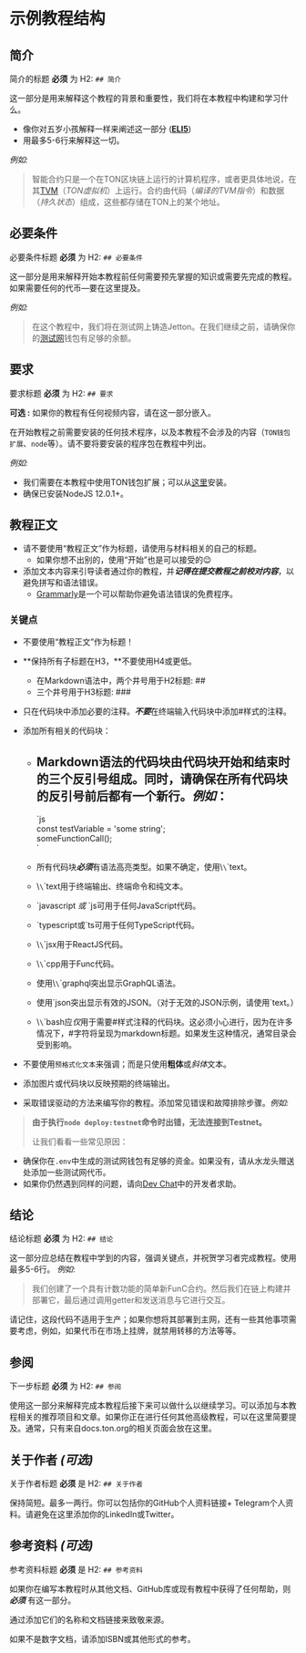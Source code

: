 # 示例教程结构

## 简介

简介的标题 **必须** 为 H2: `## 简介`

这一部分是用来解释这个教程的背景和重要性，我们将在本教程中构建和学习什么。

- 像你对五岁小孩解释一样来阐述这一部分 (**[ELI5](https://www.dictionary.com/e/slang/eli5/)**)
- 用最多5-6行来解释这一切。

*例如:*

> 智能合约只是一个在TON区块链上运行的计算机程序，或者更具体地说，在其[TVM](/learn/tvm-instructions/tvm-overview)（*TON虚拟机*）上运行。合约由代码（*编译的TVM指令*）和数据（*持久状态*）组成，这些都存储在TON上的某个地址。

## 必要条件

必要条件标题 **必须** 为 H2: `## 必要条件`

这一部分是用来解释开始本教程前任何需要预先掌握的知识或需要先完成的教程。如果需要任何的代币—要在这里提及。

*例如:*

> 在这个教程中，我们将在测试网上铸造Jetton。在我们继续之前，请确保你的[测试网](/develop/smart-contracts/environment/testnet)钱包有足够的余额。

## 要求

要求标题 **必须** 为 H2: `## 要求`

**可选 :** 如果你的教程有任何视频内容，请在这一部分嵌入。

在开始教程之前需要安装的任何技术程序，以及本教程不会涉及的内容（`TON钱包扩展`、`node`等）。请不要将要安装的程序包在教程中列出。

*例如:*

- 我们需要在本教程中使用TON钱包扩展；可以从[这里](https://chrome.google.com/webstore/detail/ton-wallet/nphplpgoakhhjchkkhmiggakijnkhfnd)安装。
- 确保已安装NodeJS 12.0.1+。

## 教程正文

- 请不要使用“教程正文”作为标题，请使用与材料相关的自己的标题。
  - 如果你想不出别的，使用“开始”也是可以接受的😉
- 添加文本内容来引导读者通过你的教程，并***记得在提交教程之前校对内容***，以避免拼写和语法错误。
  - [Grammarly](http://grammarly.com)是一个可以帮助你避免语法错误的免费程序。

### 关键点

- 不要使用“教程正文”作为标题！

- \*\*保持所有子标题在H3，\*\*不要使用H4或更低。
  - 在Markdown语法中，两个井号用于H2标题: ##
  - 三个井号用于H3标题: ###

- 只在代码块中添加必要的注释。***不要***在终端输入代码块中添加#样式的注释。

- 添加所有相关的代码块：
  - ## Markdown语法的代码块由代码块开始和结束时的三个反引号组成。同时，请确保在所有代码块的反引号前后都有一个新行。*例如*：
    \`js  
          const testVariable = 'some string';  
          someFunctionCall();  
          \`

  - 所有代码块***必须***有语法高亮类型。如果不确定，使用\\`\`\`text。

  - \\`\`\`text用于终端输出、终端命令和纯文本。

  - \`javascript *或* `js可用于任何JavaScript代码。

  - \`typescript或`ts可用于任何TypeScript代码。

  - \\`\`\`jsx用于ReactJS代码。

  - \\`\`\`cpp用于Func代码。

  - 使用\\`\`\`graphql突出显示GraphQL语法。

  - 使用\`json突出显示有效的JSON。（对于无效的JSON示例，请使用\`text。）

  - \\`\`\`bash应*仅*用于需要#样式注释的代码块。这必须小心进行，因为在许多情况下，#字符将呈现为markdown标题。如果发生这种情况，通常目录会受到影响。

- 不要使用`预格式化文本`来强调；而是只使用**粗体**或*斜体*文本。

- 添加图片或代码块以反映预期的终端输出。

- 采取错误驱动的方法来编写你的教程。添加常见错误和故障排除步骤。*例如:*

> **由于执行`node deploy:testnet`命令时出错，无法连接到Testnet。**
>
> 让我们看看一些常见原因：

- 确保你在`.env`中生成的测试网钱包有足够的资金。如果没有，请从水龙头赠送处添加一些测试网代币。
- 如果你仍然遇到同样的问题，请向[Dev Chat](https://t.me/TonDev_eng/)中的开发者求助。

>

## 结论

结论标题 **必须** 为 H2: `## 结论`

这一部分应总结在教程中学到的内容，强调关键点，并祝贺学习者完成教程。使用最多5-6行。
*例如*:

> 我们创建了一个具有计数功能的简单新FunC合约。然后我们在链上构建并部署它，最后通过调用getter和发送消息与它进行交互。

请记住，这段代码不适用于生产；如果你想将其部署到主网，还有一些其他事项需要考虑，例如，如果代币在市场上挂牌，就禁用转移的方法等等。

>

## 参阅

下一步标题 **必须** 为 H2: `## 参阅`

使用这一部分来解释完成本教程后接下来可以做什么以继续学习。可以添加与本教程相关的推荐项目和文章。如果你正在进行任何其他高级教程，可以在这里简要提及。通常，只有来自docs.ton.org的相关页面会放在这里。

## 关于作者 *(可选)*

关于作者标题 **必须** 是 H2: `## 关于作者`

保持简短。最多一两行。你可以包括你的GitHub个人资料链接+ Telegram个人资料。请避免在这里添加你的LinkedIn或Twitter。

## 参考资料 *(可选)*

参考资料标题 **必须** 是 H2: `## 参考资料`

如果你在编写本教程时从其他文档、GitHub库或现有教程中获得了任何帮助，则***必须*** 有这一部分。

通过添加它们的名称和文档链接来致敬来源。

如果不是数字文档，请添加ISBN或其他形式的参考。
